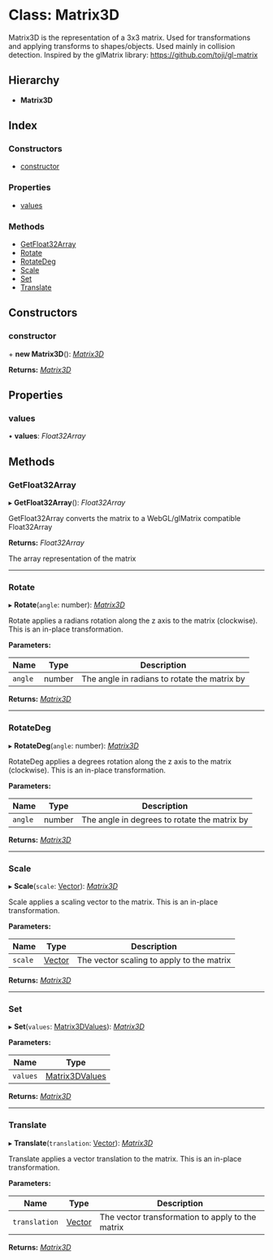 
# Class: Matrix3D

Matrix3D is the representation of a 3x3 matrix.
Used for transformations and applying transforms to shapes/objects.
Used mainly in collision detection.
Inspired by the glMatrix library:
https://github.com/toji/gl-matrix

## Hierarchy

* **Matrix3D**

## Index

### Constructors

* [constructor](matrix3d.md#constructor)

### Properties

* [values](matrix3d.md#values)

### Methods

* [GetFloat32Array](matrix3d.md#getfloat32array)
* [Rotate](matrix3d.md#rotate)
* [RotateDeg](matrix3d.md#rotatedeg)
* [Scale](matrix3d.md#scale)
* [Set](matrix3d.md#set)
* [Translate](matrix3d.md#translate)

## Constructors

###  constructor

\+ **new Matrix3D**(): *[Matrix3D](matrix3d.md)*

**Returns:** *[Matrix3D](matrix3d.md)*

## Properties

###  values

• **values**: *Float32Array*

## Methods

###  GetFloat32Array

▸ **GetFloat32Array**(): *Float32Array*

GetFloat32Array converts the matrix to a WebGL/glMatrix compatible Float32Array

**Returns:** *Float32Array*

The array representation of the matrix

___

###  Rotate

▸ **Rotate**(`angle`: number): *[Matrix3D](matrix3d.md)*

Rotate applies a radians rotation along the z axis to the matrix (clockwise).
This is an in-place transformation.

**Parameters:**

Name | Type | Description |
------ | ------ | ------ |
`angle` | number | The angle in radians to rotate the matrix by  |

**Returns:** *[Matrix3D](matrix3d.md)*

___

###  RotateDeg

▸ **RotateDeg**(`angle`: number): *[Matrix3D](matrix3d.md)*

RotateDeg applies a degrees rotation along the z axis to the matrix (clockwise).
This is an in-place transformation.

**Parameters:**

Name | Type | Description |
------ | ------ | ------ |
`angle` | number | The angle in degrees to rotate the matrix by  |

**Returns:** *[Matrix3D](matrix3d.md)*

___

###  Scale

▸ **Scale**(`scale`: [Vector](vector.md)): *[Matrix3D](matrix3d.md)*

Scale applies a scaling vector to the matrix.
This is an in-place transformation.

**Parameters:**

Name | Type | Description |
------ | ------ | ------ |
`scale` | [Vector](vector.md) | The vector scaling to apply to the matrix  |

**Returns:** *[Matrix3D](matrix3d.md)*

___

###  Set

▸ **Set**(`values`: [Matrix3DValues](../README.md#matrix3dvalues)): *[Matrix3D](matrix3d.md)*

**Parameters:**

Name | Type |
------ | ------ |
`values` | [Matrix3DValues](../README.md#matrix3dvalues) |

**Returns:** *[Matrix3D](matrix3d.md)*

___

###  Translate

▸ **Translate**(`translation`: [Vector](vector.md)): *[Matrix3D](matrix3d.md)*

Translate applies a vector translation to the matrix.
This is an in-place transformation.

**Parameters:**

Name | Type | Description |
------ | ------ | ------ |
`translation` | [Vector](vector.md) | The vector transformation to apply to the matrix  |

**Returns:** *[Matrix3D](matrix3d.md)*
